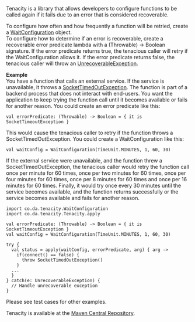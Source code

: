 Tenacity is a library that allows developers to configure functions to be called again if it fails due to an error that
is considered recoverable.  
  
To configure how often and how frequently a function will be retried, create a
[WaitConfiguration](src/main/kotlin/co/da/tenacity/WaitConfiguration.kt) object.  
To configure how to determine if an error is recoverable, create a recoverable error predicate lambda with a
(Throwable) -> Boolean signature. If the error predicate returns true, the tenacious caller will retry if the
WaitConfiguration allows it. If the error predicate returns false, the tenacious caller will throw an
[UnrecoverableException](src/main/kotlin/co/da/tenacity/Tenacity.kt).  
  
**Example**  
You have a function that calls an external service. If the service is unavailable, it throws a
[SocketTimedOutException](https://docs.oracle.com/javase/8/docs/api/java/net/SocketTimeoutException.html). The function
is part of a backend process that does not interact with end-users. You want the application to keep trying the function
call until it becomes available or fails for another reason. 
You could create an error predicate like this:
```
val errorPredicate: (Throwable) -> Boolean = { it is SocketTimeoutException }
```
This would cause the tenacious caller to retry if the function throws a SocketTimedOutException. 
You could create a WaitConfiguration like this:  
```
val waitConfig = WaitConfiguration(TimeUnit.MINUTES, 1, 60, 30)
```
If the external service were unavailable, and the function threw a SocketTimedOutException, the tenacious caller would
retry the function call once per minute for 60 times, once per two minutes for 60 times, once per four minutes
for 60 times, once per 8 minutes for 60 times and once per 16 minutes for 60 times. Finally, it would try once every 30
minutes until the service becomes available, and the function returns successfully or the service becomes available and
fails for another reason.
```
import co.da.tenacity.WaitConfiguration
import co.da.tenacity.Tenacity.apply

val errorPredicate: (Throwable) -> Boolean = { it is SocketTimeoutException }
val waitConfig = WaitConfiguration(TimeUnit.MINUTES, 1, 60, 30)

try {
  val status = apply(waitConfig, errorPredicate, arg) { arg ->
    if(connect() == false) {
      throw SocketTimedOutException()
    }
  ...
  }
} catch(e: UnrecoverableException) {
  // Handle unrecoverable exception
}
```
Please see test cases for other examples.

Tenacity is available at the [Maven Central Repository](https://search.maven.org/artifact/co.davidarmstrong/tenacity).
   

  